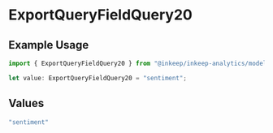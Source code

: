 # ExportQueryFieldQuery20

## Example Usage

```typescript
import { ExportQueryFieldQuery20 } from "@inkeep/inkeep-analytics/models/operations";

let value: ExportQueryFieldQuery20 = "sentiment";
```

## Values

```typescript
"sentiment"
```
